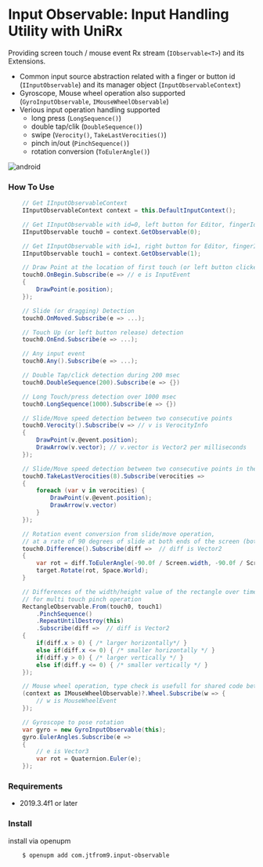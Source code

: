 Input Observable: Input Handling Utility with UniRx
===

Providing screen touch / mouse event Rx stream (`IObservable<T>`) and its Extensions.

- Common input source abstraction related with a finger or button id (`IInputObservable`) and its manager object (`InputObservableContext`)
- Gyroscope, Mouse wheel operation also supported (`GyroInputObservable`, `IMouseWheelObservable`)
- Verious input operation handling supported
    - long press (`LongSequence()`)
    - double tap/clik (`DoubleSequence()`)
    - swipe (`Verocity()`, `TakeLastVerocities()`)
    - pinch in/out (`PinchSequence()`)
    - rotation conversion (`ToEulerAngle()`)

![android](https://user-images.githubusercontent.com/1320102/91451285-3d66df80-e8b8-11ea-9de7-a549bdbd26d3.gif)

### How To Use

```csharp
    // Get IInputObservableContext
    IInputObservableContext context = this.DefaultInputContext();

    // Get IInputObservable with id=0, left button for Editor, fingerId=0 for Android/iOS
    IInputObservable touch0 = context.GetObservable(0);

    // Get IInputObservable with id=1, right button for Editor, fingerId=1 for Android/iOS
    IInputObservable touch1 = context.GetObservable(1);

    // Draw Point at the location of first touch (or left button clicked)
    touch0.OnBegin.Subscribe(e => // e is InputEvent
    {
        DrawPoint(e.position);
    });

    // Slide (or dragging) Detection
    touch0.OnMoved.Subscribe(e => ...);

    // Touch Up (or left button release) detection
    touch0.OnEnd.Subscribe(e => ...);

    // Any input event
    touch0.Any().Subscribe(e => ...);

    // Double Tap/click detection during 200 msec
    touch0.DoubleSequence(200).Subscribe(e => {})

    // Long Touch/press detection over 1000 msec
    touch0.LongSequence(1000).Subscribe(e => {})

    // Slide/Move speed detection between two consecutive points
    touch0.Verocity().Subscribe(v => // v is VerocityInfo
    {
        DrawPoint(v.@event.position);
        DrawArrow(v.vector); // v.vector is Vector2 per milliseconds
    });

    // Slide/Move speed detection between two consecutive points in the last 8 points
    touch0.TakeLastVerocities(8).Subscribe(verocities =>
    {
        foreach (var v in verocities) {
            DrawPoint(v.@event.position);
            DrawArrow(v.vector)
        }
    });

    // Rotation event conversion from slide/move operation,
    // at a rate of 90 degrees of slide at both ends of the screen (both up and down and left and right).
    touch0.Difference().Subscribe(diff =>  // diff is Vector2
    {
        var rot = diff.ToEulerAngle(-90.0f / Screen.width, -90.0f / Screen.height);
        target.Rotate(rot, Space.World);
    }

    // Differences of the width/height value of the rectangle over time (two consecutive rectangles)
    // for multi touch pinch operation
    RectangleObservable.From(touch0, touch1)
        .PinchSequence()
        .RepeatUntilDestroy(this)
        .Subscribe(diff =>  // diff is Vector2
    {
        if(diff.x > 0) { /* larger horizontally*/ }
        else if(diff.x <= 0) { /* smaller horizontally */ }
        if(diff.y > 0) { /* larger vertically */ }
        else if(diff.y <= 0) { /* smaller vertically */ }
    });

    // Mouse wheel operation, type check is usefull for shared code between Editor and Android/iOS
    (context as IMouseWheelObservable)?.Wheel.Subscribe(w => {
        // w is MouseWheelEvent
    });

    // Gyroscope to pose rotation
    var gyro = new GyroInputObservable(this);
    gyro.EulerAngles.Subscribe(e =>
    {
        // e is Vector3
        var rot = Quaternion.Euler(e);
    });
```

### Requirements

- 2019.3.4f1 or later

### Install

install via openupm

```
    $ openupm add com.jtfrom9.input-observable
```
